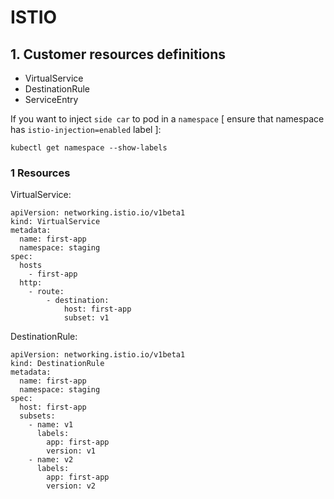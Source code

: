 # ISTIO

## 1. Customer resources definitions
* VirtualService
* DestinationRule
* ServiceEntry

If you want to inject `side car` to pod in a `namespace` [ ensure that namespace has `istio-injection=enabled` label ]:
```
kubectl get namespace --show-labels
```

### 1 Resources
VirtualService:
```
apiVersion: networking.istio.io/v1beta1
kind: VirtualService
metadata:
  name: first-app
  namespace: staging
spec:
  hosts
    - first-app
  http:
    - route:
        - destination:
            host: first-app
            subset: v1
```

DestinationRule:
```
apiVersion: networking.istio.io/v1beta1
kind: DestinationRule
metadata:
  name: first-app
  namespace: staging
spec:
  host: first-app
  subsets:
    - name: v1
      labels:
        app: first-app
        version: v1
    - name: v2
      labels:
        app: first-app
        version: v2
```

